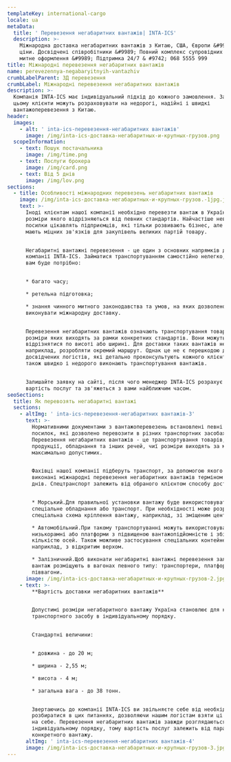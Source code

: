 ```yaml
---
templateKey: international-cargo
locale: ua
metaData:
  title: ' Перевезення негабаритних вантажів| INTA-ICS'
  description: >-
    Міжнародна доставка негабаритних вантажів з Китаю, США, Європи &#9989; Чесні
    ціни. Досвідчені співробітники &#9989; Повний комплекс супровідних послуг,
    митне оформлення &#9989; Підтримка 24/7 & #9742; 068 5555 999
title: Міжнародні перевезення негабаритних вантажів
name: perevezennya-negabaryitnyih-vantazhiv
crumbLabelParent: ЗД перевезення
crumbLabel: Міжнародні перевезення негабаритних вантажів
description: >-
  Компанія INTA-ICS має індивідуальний підхід до кожного замовлення. Завдяки
  цьому клієнти можуть розраховувати на недорогі, надійні і швидкі
  вантажоперевезення з Китаю.
header:
  images:
    - alt: ' inta-ics-перевезення-негабаритних вантажів'
      image: /img/inta-ics-доставка-негабаритных-и-крупных-грузов.png
  scopeInformation:
    - text: Пошук постачальника
      image: /img/time.png
    - text: Послуги брокера
      image: /img/card.png
    - text: Від 5 днів
      image: /img/lov.png
sections:
  - title: Особливості міжнародних перевезень негабаритних вантажів
    image: /img/inta-ics-доставка-негабаритных-и-крупных-грузов.-1jpg.jpg
    text: >-
      Іноді клієнтам нашої компанії необхідно перевезти вантаж в Україну,
      розміри якого відрізняються від певних стандартів. Найчастіше невеликі
      посилки цікавлять підприємців, які тільки розвивають бізнес, але ще не
      мають міцних зв'язків для закупівель великих партій товару.


      Негабаритні вантажні перевезення - це один з основних напрямків діяльності
      компанії INTA-ICS. Займатися транспортуванням самостійно нелегко, так як
      вам буде потрібно:


      * багато часу;

      * ретельна підготовка;

      * знання чинного митного законодавства та умов, на яких дозволено
      виконувати міжнародну доставку.


      Перевезення негабаритних вантажів означають транспортування товарів,
      розміри яких виходять за рамки конкретних стандартів. Вони можуть
      відрізнятися по висоті або ширині. Для доставки таких вантажів необхідно,
      наприклад, розробляти окремий маршрут. Однак це не є перешкодою для наших
      досвідчених логістів, які детально проконсультують кожного клієнта, а
      також швидко і недорого виконають транспортування вантажів.


      Залишайте заявку на сайті, після чого менеджер INTA-ICS розрахує попередню
      вартість послуг та зв'яжеться з вами найближчим часом.
seoSections:
  title: Як перевозять негабаритні вантажі
  sections:
    - altImg: ' inta-ics-перевезення-негабаритних вантажів-3'
      text: >-
        Нормативними документами з вантажоперевезень встановлені певні розміри
        посилок, які дозволено перевозити в різних транспортних засобах.
        Перевезення негабаритних вантажів - це транспортування товарів,
        продукції, обладнання та інших речей, чиї розміри виходять за межі
        максимально допустимих.


        Фахівці нашої компанії підберуть транспорт, за допомогою якого будуть
        виконані міжнародні перевезення негабаритних вантажів терміном від 5
        днів. Спецтранспорт залежить від обраного клієнтом способу доставки:


        * Морський.Для правильної установки вантажу буде використовуватися
        спеціальне обладнання або транспорт. При необхідності може розроблятися
        спеціальна схема кріплення вантажу, наприклад, зі зміщеним центром ваги.

        * Автомобільний.При такому транспортуванні можуть використовуватися
        низькорамні або платформи з підвищеною вантажопідйомністю і збільшеною
        кількістю осей. Також можливе застосування спеціальних контейнерів,
        наприклад, з відкритим верхом.

        * Залізничний.Щоб виконати негабаритні вантажні перевезення залізницею,
        вантаж розміщують в вагонах певного типу: транспортери, платформи і
        піввагони.
      image: /img/inta-ics-доставка-негабаритных-и-крупных-грузов-2.jpg
    - text: >-
        **Вартість доставки негабаритних вантажів**


        Допустимі розміри негабаритного вантажу Україна становлює для кожного
        транспортного засобу в індивідуальному порядку.


        Стандартні величини:


        * довжина - до 20 м;

        * ширина - 2,55 м;

        * висота - 4 м;

        * загальна вага - до 38 тонн.


        Звертаючись до компанії INTA-ICS ви звільняєте себе від необхідності
        розбиратися в цих питаннях, дозволяючи нашим логістам взяти ці завдання
        на себе. Перевезення негабаритних вантажів завжди розглядаються в
        індивідуальному порядку, тому вартість послуг залежить від параметрів
        конкретного вантажу.
      altImg: ' inta-ics-перевезення-негабаритних вантажів-4'
      image: /img/inta-ics-доставка-негабаритных-и-крупных-грузов-3.jpg
---
```

